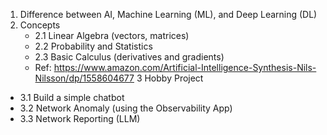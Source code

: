 1. Difference between AI, Machine Learning (ML), and Deep Learning (DL)
2. Concepts
    - 2.1  Linear Algebra (vectors, matrices)
    - 2.2 Probability and Statistics
    - 2.3 Basic Calculus (derivatives and gradients)
    - Ref: https://www.amazon.com/Artificial-Intelligence-Synthesis-Nils-Nilsson/dp/1558604677
3 Hobby Project
- 3.1  Build a simple chatbot
- 3.2  Network Anomaly (using the Observability App)
- 3.3  Network Reporting (LLM)
